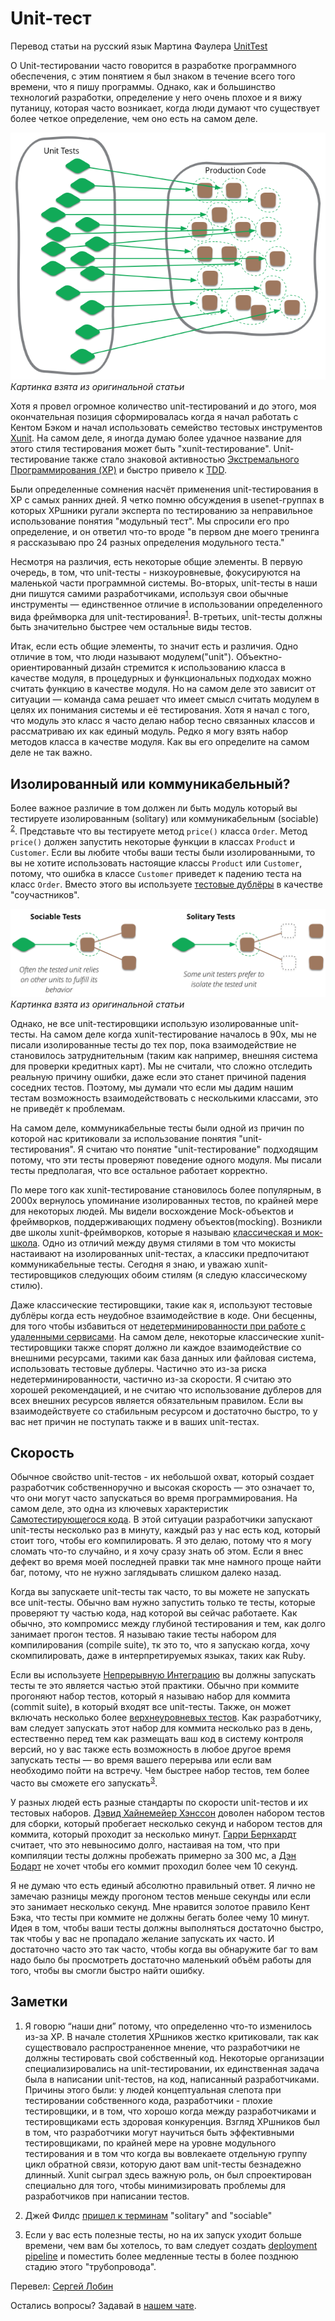 # Unit-тест

Перевод статьи на русский язык Мартина Фаулера [UnitTest](https://martinfowler.com/bliki/UnitTest.html)

О Unit-тестировании часто говорится в разработке программного обеспечения, с этим понятием я был знаком в течение всего того времени, что я пишу программы. Однако, как и большинство технологий разработки, определение у него очень плохое и я вижу путаницу, которая часто возникает, когда люди думают что существует более четкое определение, чем оно есть на самом деле.

![Sketch](img/ut-sketch.png)
_Картинка взята из оригинальной статьи_

Хотя я провел огромное количество unit-тестирований и до этого, моя окончательная позиция сформировалась когда я начал работать с Кентом Бэком и начал использовать семейство тестовых инструментов [Xunit](Xunit.md). На самом деле, я иногда думаю более удачное название для этого стиля тестирования может быть "xunit-тестирование". Unit-тестирование также стало знаковой активностью [Экстремального Программирования (XP)](eXtremeProgramming.md) и быстро привело к [TDD](TDD.md).

Были определенные сомнения насчёт применения unit-тестирования в XP c самых ранних дней. Я четко помню обсуждения в usenet-группах в которых XPшники ругали эксперта по тестированию за неправильное использование понятия "модульный тест". Мы спросили его про определение, и он ответил что-то вроде "в первом дне моего тренинга я рассказываю про 24 разных определения модульного теста."

Несмотря на различия, есть некоторые общие элементы. В первую очередь, в том, что unit-тесты - низкоуровневые, фокусируются на маленькой части программной системы. Во-вторых, unit-тесты в наши дни пишутся самими разработчиками, используя свои обычные инструменты — единственное отличие в использовании определенного вида фреймворка для unit-тестирования<sup>[1](#footnote-1)</sup>. В-третьих, unit-тесты должны быть значительно быстрее чем остальные виды тестов.

Итак, если есть общие элементы, то значит есть и различия. Одно отличие в том, что люди называют модулем("unit"). Объектно-ориентированный дизайн стремится к использованию класса в качестве модуля, в процедурных и функциональных подходах можно считать функцию в качестве модуля. Но на самом деле это зависит от ситуации — команда сама решает что имеет смысл считать модулем в целях их понимания системы и её тестирования. Хотя я начал с того, что модуль это класс я часто делаю набор тесно связанных классов и рассматриваю их как единый модуль. Редко я могу взять набор методов класса в качестве модуля. Как вы его определите на самом деле не так важно.

## Изолированный или коммуникабельный?

Более важное различие в том должен ли быть модуль который вы тестируете изолированным (solitary) или коммуникабельным (sociable) <sup>[2](#footnote-2)</sup>. Представьте что вы тестируете метод ```price()``` класса ```Order```. Метод ```price()``` должен запустить некоторые функции в классах ```Product``` и ```Customer```. Если вы любите чтобы ваши тесты были изолированными, то вы не хотите использовать настоящие классы ```Product``` или ```Customer```, потому, что ошибка в классе ```Customer``` приведет к падению теста на класс ```Order```. Вместо этого вы используете [тестовые дублёры](https://martinfowler.com/bliki/TestDouble.html) в качестве "соучастников".

![Unit Testing](img/ut-isolate.png)
_Картинка взята из оригинальной статьи_

Однако, не все unit-тестировщики использую изолированные unit-тесты. На самом деле когда xunit-тестирование началось в 90х, мы не писали изолированные тесты до тех пор, пока взаимодействие не становилось затруднительным (таким как например, внешняя система для проверки кредитных карт). Мы не считали, что сложно отследить реальную причину ошибки, даже если это станет причиной падения соседних тестов. Поэтому, мы думали что если мы дадим нашим тестам возможность взаимодействовать с несколькими классами, это не приведёт к проблемам.

На самом деле, коммуникабельные тесты были одной из причин по которой нас критиковали за использование понятия "unit-тестирования". Я считаю что понятие "unit-тестирование" подходящим потому, что эти тесты проверяют поведение одного модуля. Мы писали тесты предполагая, что все остальное работает корректно.

По мере того как xunit-тестирование становилось более популярным, в 2000х вернулось упоминание изолированных тестов, по крайней мере для некоторых людей. Мы видели восхождение Mock-объектов и фреймворков, поддерживающих подмену объектов(mocking). Возникли  две школы xunit-фреймворков, которые я называю [классическая и мок-школа](https://martinfowler.com/articles/mocksArentStubs.html). Одно из отличий между двумя стилями в том что мокисты настаивают на изолированных unit-тестах, а классики предпочитают коммуникабельные тесты. Сегодня я знаю, и уважаю xunit-тестировщиков следующих обоим стилям (я следую классическому стилю).

Даже классические тестировщики, такие как я, используют тестовые дублёры когда есть неудобное взаимодействие в коде. Они бесценны, для того чтобы избавиться от [недетерминированности при работе с удаленными сервисами](https://martinfowler.com/articles/nonDeterminism.html#RemoteServices). На самом деле, некоторые классические xunit-тестировщики также спорят должно ли каждое взаимодействие со внешними ресурсами, такими как база данных или файловая система, использовать тестовые дублеры. Частично это из-за риска недетерминированности, частично из-за скорости. Я считаю это хорошей рекомендацией, и не считаю что использование дублеров для всех внешних ресурсов является обязательным правилом. Если вы взаимодействуете со стабильным ресурсом и достаточно быстро, то у вас нет причин не поступать также и в ваших unit-тестах.

## Скорость

Обычное свойство unit-тестов - их небольшой охват, который создает разработчик собственноручно и высокая скорость — это означает то, что они могут часто запускаться во время программирования. На самом деле, это одна из ключевых характеристик [Самотестирующегося кода](https://martinfowler.com/bliki/SelfTestingCode.html). В этой ситуации разработчики запускают unit-тесты несколько раз в минуту, каждый раз у нас есть код, который стоит того, чтобы его компилировать. Я это делаю, потому что я могу сломать что-то случайно, и я хочу сразу знать об этом. Если я внес дефект во время моей последней правки так мне намного проще найти баг, потому, что не нужно заглядывать слишком далеко назад.

Когда вы запускаете unit-тесты так часто, то вы можете не запускать все unit-тесты. Обычно вам нужно запустить только те тесты, которые проверяют ту частью кода, над которой вы сейчас работаете. Как обычно, это компромисс между глубиной тестирования и тем, как долго занимает прогон тестов. Я называю такие тесты набором для компилирования (compile suite), тк это то, что я запускаю когда, хочу скомпилировать, даже в интерпретируемых языках, таких как Ruby.

Если вы используете [Непрерывную Интеграцию](ContinuousIntegration.md) вы должны запускать тесты те это является частью этой практики. Обычно при коммите прогоняют набор тестов, который я называю набор для коммита (commit suite), в который входят все unit-тесты. Также, он может включать несколько более [верхнеуровневых тестов](https://martinfowler.com/bliki/BroadStackTest.html). Как разработчику, вам следует запускать этот набор для коммита несколько раз в день, естественно перед тем как размещать ваш код в систему контроля версий, но у вас также есть возможность в любое другое время запускать тесты — во время вашего перерыва или если вам необходимо пойти на встречу. Чем быстрее набор тестов, тем более часто вы сможете его запускать<sup>[3](#footnote-3)</sup>.

У разных людей есть разные стандарты по скорости unit-тестов и их тестовых наборов. [Дэвид Хайнемейер Хэнссон](http://david.heinemeierhansson.com/2014/slow-database-test-fallacy.html) доволен набором тестов для сборки, который пробегает несколько секунд и набором тестов для коммита, который проходит за несколько минут. [Гарри Бернхардт](https://www.destroyallsoftware.com/blog/2014/tdd-straw-men-and-rhetoric) считает, что это невыносимо долго, настаивая на том, что при компиляции тесты должны пробежать примерно за 300 мс, а [Дэн Бодарт](http://dan.bodar.com/2012/02/28/crazy-fast-build-times-or-when-10-seconds-starts-to-make-you-nervous/) не хочет чтобы его коммит проходил более чем 10 секунд.

Я не думаю что есть единый абсолютно правильный ответ. Я лично не замечаю разницы между прогоном тестов меньше секунды или если это занимает несколько секунд. Мне нравится золотое правило Кент Бэка, что тесты при коммите не должны бегать более чему 10 минут. Идея в том, чтобы ваши тесты должны выполняться достаточно быстро, так чтобы у вас не пропадало желание запускать их часто. И достаточно часто это так часто, чтобы когда вы обнаружите баг то вам надо было бы просмотреть достаточно маленький объём работы для того, чтобы вы смогли быстро найти ошибку.

## Заметки

1. <a name="footnote-1"></a> Я говорю “наши дни” потому, что определенно что-то изменилось из-за ХР. В начале столетия XPшников жестко критиковали, так как существовало распространенное мнение, что разработчики не должны тестировать свой собственный код. Некоторые организации специализировались на unit-тестировании, их единственная задача была в написании unit-тестов, на код, написанный разработчиками. Причины этого были: у людей концептуальная слепота при тестировании собственного кода, разработчики - плохие тестировщики, и в том, что хорошо когда между разработчиками и тестировщиками есть здоровая конкуренция. Взгляд XPшников был в том, что разработчики могут научиться быть эффективными тестировщиками, по крайней мере на уровне модульного тестирования и в том что когда вы вовлекаете отдельную группу цикл обратной связи, которую дают вам unit-тесты безнадежно длинный. Xunit сыграл здесь важную роль, он был спроектирован специально для того, чтобы минимизировать проблемы для разработчиков при написании тестов.

2. <a name="footnote-2"></a>Джей Филдс [пришел к терминам](https://leanpub.com/wewut) "solitary" and "sociable"

3. <a name="footnote-3"></a>Если у вас есть полезные тесты, но на их запуск уходит больше времени, чем вам бы хотелось, то вам следует создать [deployment pipeline](https://martinfowler.com/bliki/DeploymentPipeline.html) и поместить более медленные тесты в более позднюю стадию этого "трубопровода".

Перевел: [Сергей Лобин](https://fb.com/2heoh)

Остались вопросы? Задавай в [нашем чате](https://t.me/technicalexcellenceru).
